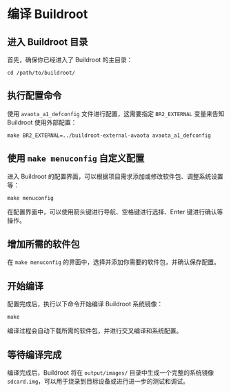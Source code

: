 # 编译 Buildroot

## 进入 Buildroot 目录

首先，确保你已经进入了 Buildroot 的主目录：

```
cd /path/to/buildroot/
```

## 执行配置命令

使用 `avaota_a1_defconfig` 文件进行配置，这需要指定 `BR2_EXTERNAL` 变量来告知 Buildroot 使用外部配置：

```
make BR2_EXTERNAL=../buildroot-external-avaota avaota_a1_defconfig
```

## 使用 `make menuconfig` 自定义配置

进入 Buildroot 的配置界面，可以根据项目需求添加或修改软件包、调整系统设置等：

```
make menuconfig
```

在配置界面中，可以使用箭头键进行导航、空格键进行选择、Enter 键进行确认等操作。

## 增加所需的软件包

在 `make menuconfig` 的界面中，选择并添加你需要的软件包，并确认保存配置。

## 开始编译

配置完成后，执行以下命令开始编译 Buildroot 系统镜像：

```
make
```

编译过程会自动下载所需的软件包，并进行交叉编译和系统配置。

## 等待编译完成

编译完成后，Buildroot 将在 `output/images/` 目录中生成一个完整的系统镜像`sdcard.img`，可以用于烧录到目标设备或进行进一步的测试和调试。

